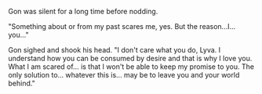 Gon was silent for a long time before nodding.

"Something about or from my past scares me, yes. But the reason...I... you..."

Gon sighed and shook his head. "I don't care what you do, Lyva. I understand how you can be consumed by desire and that is why I love you. What I am scared of... is that I won't be able to keep my promise to you. The only solution to... whatever this is... may be to leave you and your world behind."